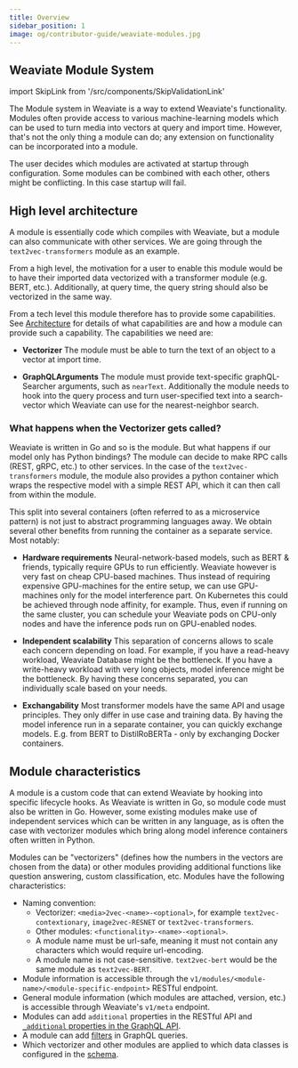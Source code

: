 ```yaml
---
title: Overview
sidebar_position: 1
image: og/contributor-guide/weaviate-modules.jpg
---
```


## Weaviate Module System

import SkipLink from '/src/components/SkipValidationLink'

The Module system in Weaviate is a way to extend Weaviate's functionality.
Modules often provide access to various machine-learning models which can be
used to turn media into vectors at query and import time. However, that's not
the only thing a module can do; any extension on functionality can be
incorporated into a module.

The user decides which modules are activated at startup through configuration.
Some modules can be combined with each other, others might be conflicting. In
this case startup will fail.

## High level architecture

A module is essentially code which compiles with Weaviate, but a module can
also communicate with other services. We are going through the
`text2vec-transformers` module as an example.

From a high level, the motivation for a user to enable this module would be to
have their imported data vectorized with a transformer module (e.g. BERT,
etc.). Additionally, at query time, the query string should also be vectorized
in the same way.

From a tech level this module therefore has to provide some capabilities. See
[Architecture](./architecture.md) for details of what capabilities are and
how a module can provide such a capability. The capabilities we need are:

- **Vectorizer** The module must be able to turn the text of an object to a
  vector at import time.

- **GraphQLArguments** The module must provide text-specific graphQL-Searcher
  arguments, such as `nearText`. Additionally the module needs to hook into the
  query process and turn user-specified text into a search-vector which
  Weaviate can use for the nearest-neighbor search.

### What happens when the Vectorizer gets called?

Weaviate is written in Go and so is the module. But what happens if our model
only has Python bindings? The module can decide to make RPC calls (REST, gRPC,
etc.) to other services. In the case of the `text2vec-transformers` module, the
module also provides a python container which wraps the respective model with
a simple REST API, which it can then call from within the module.

This split into several containers (often referred to as a microservice
pattern) is not just to abstract programming languages away. We obtain several
other benefits from running the container as a separate service. Most notably:

- **Hardware requirements**
  Neural-network-based models, such as BERT & friends, typically require GPUs
  to run efficiently. Weaviate however is very fast on cheap CPU-based
  machines. Thus instead of requiring expensive GPU-machines for the entire
  setup, we can use GPU-machines only for the model interference part. On
  Kubernetes this could be achieved through node affinity, for example. Thus,
  even if running on the same cluster, you can schedule your Weaviate pods on
  CPU-only nodes and have the inference pods run on GPU-enabled nodes.

- **Independent scalability**
  This separation of concerns allows to scale each concern depending on load.
  For example, if you have a read-heavy workload, Weaviate Database might be the
  bottleneck. If you have a write-heavy workload with very long objects, model
  inference might be the bottleneck. By having these concerns separated, you
  can individually scale based on your needs.

- **Exchangability**
  Most transformer models have the same API and usage principles. They only
  differ in use case and training data. By having the model inference run in a
  separate container, you can quickly exchange models. E.g. from BERT to
  DistilRoBERTa - only by exchanging Docker containers.

## Module characteristics

A module is a custom code that can extend Weaviate by hooking into specific lifecycle hooks. As Weaviate is written in Go, so module code must also be written in Go. However, some existing modules make use of independent services which can be written in any language, as is often the case with vectorizer modules which bring along model inference containers often written in Python.

Modules can be "vectorizers" (defines how the numbers in the vectors are chosen from the data) or other modules providing additional functions like question answering, custom classification, etc. Modules have the following characteristics:
- Naming convention:
  - Vectorizer: `<media>2vec-<name>-<optional>`, for example `text2vec-contextionary`, `image2vec-RESNET` or `text2vec-transformers`.
  - Other modules: `<functionality>-<name>-<optional>`.
  - A module name must be url-safe, meaning it must not contain any characters which would require url-encoding.
  - A module name is not case-sensitive. `text2vec-bert` would be the same module as `text2vec-BERT`.
- Module information is accessible through the `v1/modules/<module-name>/<module-specific-endpoint>` RESTful endpoint.
- General module information (which modules are attached, version, etc.) is accessible through Weaviate's <SkipLink href="/docs/weaviate/api/rest#tag/meta">`v1/meta` endpoint</SkipLink>.
- Modules can add `additional` properties in the RESTful API and [`_additional` properties in the GraphQL API](/docs/weaviate/api/graphql/additional-properties.md).
- A module can add [filters](/docs/weaviate/api/graphql/filters.md) in GraphQL queries.
- Which vectorizer and other modules are applied to which data classes is configured in the [schema](../../weaviate/manage-collections/vector-config.mdx#specify-a-vectorizer).
